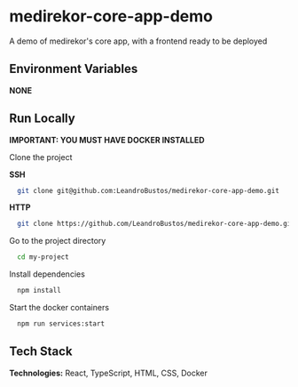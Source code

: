# medirekor-core-app-demo
A demo of medirekor's core app, with a frontend ready to be deployed
## Environment Variables
**NONE**

## Run Locally
**IMPORTANT: YOU MUST HAVE DOCKER INSTALLED**

Clone the project

**SSH**
```bash
  git clone git@github.com:LeandroBustos/medirekor-core-app-demo.git
```

**HTTP**
```bash
  git clone https://github.com/LeandroBustos/medirekor-core-app-demo.git
```

Go to the project directory

```bash
  cd my-project
```

Install dependencies

```bash
  npm install
```

Start the docker containers

```bash
  npm run services:start
```

## Tech Stack

**Technologies:** React, TypeScript, HTML, CSS, Docker
